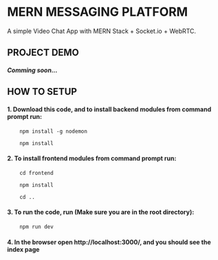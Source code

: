 # **MERN MESSAGING PLATFORM**
A simple Video Chat App with MERN Stack + Socket.io + WebRTC.
## **PROJECT DEMO**
##### **Comming soon...**
## **HOW TO SETUP**
#### 1. Download this code, and to install backend modules from command prompt run:

        npm install -g nodemon

        npm install

#### 2. To install frontend modules from command prompt run:

        cd frontend

        npm install

        cd ..

#### 3. To run the code, run (Make sure you are in the root directory):
        
        npm run dev

#### 4. In the browser open http://localhost:3000/, and you should see the index page